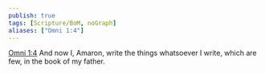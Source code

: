```yaml
---
publish: true
tags: [Scripture/BoM, noGraph]
aliases: ["Omni 1:4"]
---
```

[Omni 1:4](https://churchofjesuschrist.org/study/scriptures/bofm/omni/1?lang=eng&id=p4#p4) And now I, Amaron, write the things whatsoever I write, which are few, in the book of my father.
